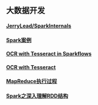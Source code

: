 ## 大数据开发

#### [JerryLead/SparkInternals](https://github.com/JerryLead/SparkInternals/tree/master/markdown)
#### [Spark案例](https://www.jianshu.com/p/e17a11ad3f9d)

#### [OCR with Tesseract in Sparkflows](https://www.sparkflows.io/post/ocr-with-tesseract-in-sparkflows)

#### [OCR with Tesseract](https://docs.sparkflows.io/en/latest/user-guide/tesseract.html)

#### [MapReduce执行过程](https://zhuanlan.zhihu.com/p/61892781)

#### [Spark之深入理解RDD结构](https://blog.csdn.net/u011094454/article/details/78992293?utm_medium=distribute.pc_relevant.none-task-blog-BlogCommendFromMachineLearnPai2-1.nonecase&depth_1-utm_source=distribute.pc_relevant.none-task-blog-BlogCommendFromMachineLearnPai2-1.nonecase)